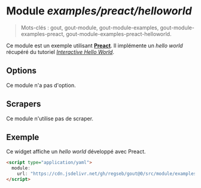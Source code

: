 # Module _examples/preact/helloworld_

> Mots-clés : gout, gout-module, gout-module-examples,
> gout-module-examples-preact, gout-module-examples-preact-helloworld.

Ce module est un exemple utilisant **[Preact](https://preactjs.com/)**. Il
implémente un _hello world_ récupéré du tutoriel
[_Interactive Hello World_](https://preactjs.com/guide/v10/tutorial/#interactive-hello-world).

## Options

Ce module n'a pas d'option.

## Scrapers

Ce module n'utilise pas de scraper.

## Exemple

Ce widget affiche un _hello world_ développé avec Preact.

```html
<script type="application/yaml">
  module:
    url: "https://cdn.jsdelivr.net/gh/regseb/gout@0/src/module/examples/preact/helloworld/helloworld.js"
</script>
```
